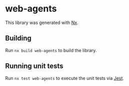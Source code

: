 # web-agents

This library was generated with [Nx](https://nx.dev).

## Building

Run `nx build web-agents` to build the library.

## Running unit tests

Run `nx test web-agents` to execute the unit tests via [Jest](https://jestjs.io).
